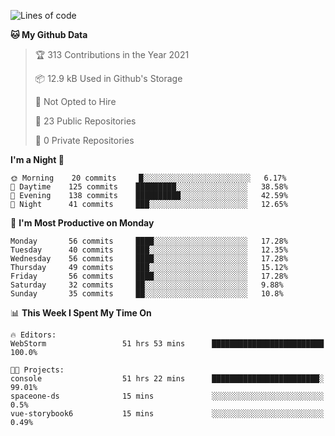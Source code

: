 
<!--START_SECTION:waka-->
![Lines of code](https://img.shields.io/badge/From%20Hello%20World%20I%27ve%20Written-2.0%20million%20lines%20of%20code-blue)

**🐱 My Github Data** 

> 🏆 313 Contributions in the Year 2021
 > 
> 📦 12.9 kB Used in Github's Storage 
 > 
> 🚫 Not Opted to Hire
 > 
> 📜 23 Public Repositories 
 > 
> 🔑 0 Private Repositories  
 > 
**I'm a Night 🦉** 

```text
🌞 Morning    20 commits     █░░░░░░░░░░░░░░░░░░░░░░░░   6.17% 
🌆 Daytime    125 commits    █████████░░░░░░░░░░░░░░░░   38.58% 
🌃 Evening    138 commits    ██████████░░░░░░░░░░░░░░░   42.59% 
🌙 Night      41 commits     ███░░░░░░░░░░░░░░░░░░░░░░   12.65%

```
📅 **I'm Most Productive on Monday** 

```text
Monday       56 commits     ████░░░░░░░░░░░░░░░░░░░░░   17.28% 
Tuesday      40 commits     ███░░░░░░░░░░░░░░░░░░░░░░   12.35% 
Wednesday    56 commits     ████░░░░░░░░░░░░░░░░░░░░░   17.28% 
Thursday     49 commits     ███░░░░░░░░░░░░░░░░░░░░░░   15.12% 
Friday       56 commits     ████░░░░░░░░░░░░░░░░░░░░░   17.28% 
Saturday     32 commits     ██░░░░░░░░░░░░░░░░░░░░░░░   9.88% 
Sunday       35 commits     ██░░░░░░░░░░░░░░░░░░░░░░░   10.8%

```


📊 **This Week I Spent My Time On** 

```text
🔥 Editors: 
WebStorm                 51 hrs 53 mins      █████████████████████████   100.0%

🐱‍💻 Projects: 
console                  51 hrs 22 mins      ████████████████████████░   99.01% 
spaceone-ds              15 mins             ░░░░░░░░░░░░░░░░░░░░░░░░░   0.5% 
vue-storybook6           15 mins             ░░░░░░░░░░░░░░░░░░░░░░░░░   0.49%

```


<!--END_SECTION:waka-->

